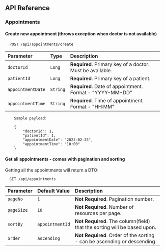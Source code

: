 
## API Reference

<h3>Appointments</h3>

#### Create new appointment (throws exception when doctor is not available)

```http
  POST /api/appointments/create
```

| Parameter | Type     | Description                |
| :-------- | :------- | :------------------------- |
| `doctorId` | `Long` | **Required**. Primary key of a doctor. Must be available. |
| `patientId` | `Long` | **Required**. Primary key of a patient. |
| `appointmentDate` | `String` | **Required**. Date of appointment. Format - "YYYY-MM-DD" |
| `appointmentTime` | `String` | **Required**. Time of appointment. Format - "HH:MM" |

```
    Sample payload:

    {
        "doctorId": 1,
        "patientId": 1,
        "appointmentDate": "2023-02-25",
        "appointmentTime": "10:00"
    }
```



#### Get all appointments - comes with pagination and sorting
Getting all the appointments will return a DTO:


```http
  GET /api/appointments
```

| Parameter | Default Value     | Description                |
| :-------- | :------- | :------------------------- |
| `pageNo` | `1` | **Not Required**. Pagination number. |
| `pageSize` | `10` | **Not Required**. Number of resources per page. |
| `sortBy` | `appointmentId` | **Not Required**. The column(field) that the sorting will be  based upon. |
| `order` | `ascending` | **Not Required**. Order of the sorting - can be ascending or descending. |
